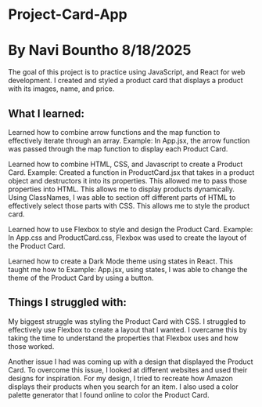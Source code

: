 # Project-Card-App
# By Navi Bountho 8/18/2025


The goal of this project is to practice using JavaScript, and React for web development. I created and styled a product card that displays a product with its images, name, and price.

## What I learned:
Learned how to combine arrow functions and the map function to effectively iterate through an array.
Example: In App.jsx, the arrow function was passed through the map function to display each Product Card.

Learned how to combine HTML, CSS, and Javascript to create a Product Card.
Example: Created a function in ProductCard.jsx that takes in a product object and destructors it into its properties. This allowed me to pass those properties into HTML. This allows me to display products dynamically. Using ClassNames, I was able to section off different parts of HTML to effectively select those parts with CSS. This allows me to style the product card.

Learned how to use Flexbox to style and design the Product Card.
Example: In App.css and ProductCard.css, Flexbox was used to create the layout of the Product Card.

Learned how to create a Dark Mode theme using states in React. This taught me how to
Example: App.jsx, using states, I was able to change the theme of the Product Card by using a button.

## Things I struggled with:
My biggest struggle was styling the Product Card with CSS. I struggled to effectively use Flexbox to create a layout that I wanted. I overcame this by taking the time to understand the properties that Flexbox uses and how those worked.

Another issue I had was coming up with a design that displayed the Product Card. To overcome this issue, I looked at different websites and used their designs for inspiration. For my design, I tried to recreate how Amazon displays their products when you search for an item. I also used a color palette generator that I found online to color the Product Card.
